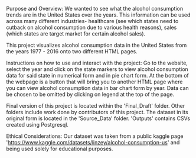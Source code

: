 Purpose and Overview: 
We wanted to see what the alcohol consumption trends are in the United States over the years. This information can be used across many different industries- healthcare (see which states need to cutback on alcohol consumption due to various health reasons), sales (which states are target market for certain alcohol sales).

This project visualizes alcohol consumption data in the United States from the years 1977 - 2016 onto two different HTML pages.


Instructions on how to use and interact with the project: Go to the website, select the year and click on the state markers to view alcohol consumption data for said state in numerical form and in pie chart form. At the bottom of the webpage is a button that will bring you to another HTML page where you can view alcohol consumption data in bar chart form by year. Data can be chosen to be omitted by clicking on legend at the top of the page.

Final version of this project is located within the 'Final_Draft' folder. Other folders include work done by contributors of this project. The dataset in its original form is located in the 'Source_Data' folder. 'Outputs' contains CSVs created using Postgresql.


Ethical Considerations: Our dataset was taken from a public kaggle page 'https://www.kaggle.com/datasets/linzey/alcohol-consumption-us' and being used solely for educational purposes. 


